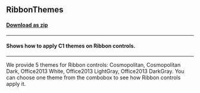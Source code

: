 ## RibbonThemes
#### [Download as zip](https://grapecity.github.io/DownGit/#/home?url=https://github.com/GrapeCity/ComponentOne-WPF-Samples/tree/master/NET_4.6.2/C1.WPF.Themes/CS/RibbonThemes)
____
#### Shows how to apply C1 themes on Ribbon controls.
____
We provide 5 themes for Ribbon controls: Cosmopolitan, Cosmopolitan Dark, 
Office2013 White, Office2013 LightGray, Office2013 DarkGray. You can choose 
one theme from the combobox to see how Ribbon controls apply it.
